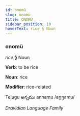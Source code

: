 ```yaml
---
id: onomü
slug: onomü
title: ONOMÜ
sidebar_position: 19
hoverText: rice § Noun
---
```


### onomü

*rice* **§** Noun

**Verb**: to be rice

**Noun**: rice

**Modifier**: rice-related

Telugu అన్నము annamu /an̪n̪amu/

*Dravidian Language Family*